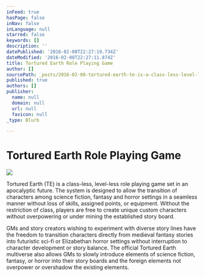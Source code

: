 ```yaml
---
inFeed: true
hasPage: false
inNav: false
inLanguage: null
starred: false
keywords: []
description: ''
datePublished: '2016-02-08T22:27:19.734Z'
dateModified: '2016-02-08T22:27:11.874Z'
title: Tortured Earth Role Playing Game
author: []
sourcePath: _posts/2016-02-08-tortured-earth-te-is-a-class-less-level-less-role-playing.md
published: true
authors: []
publisher:
  name: null
  domain: null
  url: null
  favicon: null
_type: Blurb

---
```

# Tortured Earth Role Playing Game
![](https://the-grid-user-content.s3-us-west-2.amazonaws.com/2c2a90a7-e1fc-4b3b-91ea-d163efba9cad.jpg)

Tortured Earth (TE) is a class-less, level-less role playing game set in an apocalyptic future. The system is designed to allow the transition of characters among science fiction, fantasy and horror settings in a seamless manner without loss of skills, assigned points, or equipment. Without the restriction of class, players are free to create unique custom characters without overpowering or under mining the established story board.

GMs and story creators wishing to experiment with diverse story lines have the freedom to transition characters directly from medieval fantasy stories into futuristic sci-fi or Elizabethan horror settings without interruption to character development or story balance. The official Tortured Earth multiverse also allows GMs to slowly introduce elements of science fiction, fantasy, or horror into their story boards and the foreign elements not overpower or overshadow the existing elements.